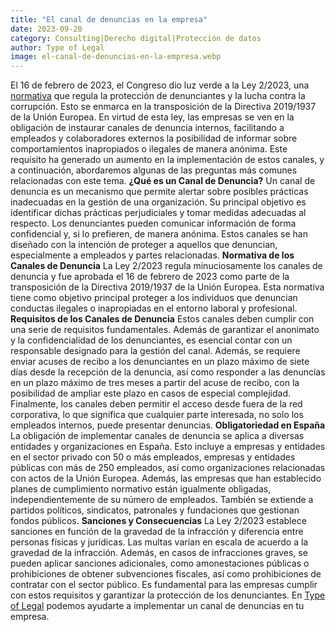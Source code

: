 ```yaml
---
title: "El canal de denuncias en la empresa"
date: 2023-09-20
category: Consulting|Derecho digital|Protección de datos
author: Type of Legal
image: el-canal-de-denuncias-en-la-empresa.webp
---
```


El 16 de febrero de 2023, el Congreso dio luz verde a la Ley 2/2023, una [normativa](https://www.boe.es/buscar/act.php?id=BOE-A-2023-4513) que regula la protección de denunciantes y la lucha contra la corrupción. Esto se enmarca en la transposición de la Directiva 2019/1937 de la Unión Europea. En virtud de esta ley, las empresas se ven en la obligación de instaurar canales de denuncia internos, facilitando a empleados y colaboradores externos la posibilidad de informar sobre comportamientos inapropiados o ilegales de manera anónima. Este requisito ha generado un aumento en la implementación de estos canales, y a continuación, abordaremos algunas de las preguntas más comunes relacionadas con este tema. **¿Qué es un Canal de Denuncia?** Un canal de denuncia es un mecanismo que permite alertar sobre posibles prácticas inadecuadas en la gestión de una organización. Su principal objetivo es identificar dichas prácticas perjudiciales y tomar medidas adecuadas al respecto. Los denunciantes pueden comunicar información de forma confidencial y, si lo prefieren, de manera anónima. Estos canales se han diseñado con la intención de proteger a aquellos que denuncian, especialmente a empleados y partes relacionadas. **Normativa de los Canales de Denuncia** La Ley 2/2023 regula minuciosamente los canales de denuncia y fue aprobada el 16 de febrero de 2023 como parte de la transposición de la Directiva 2019/1937 de la Unión Europea. Esta normativa tiene como objetivo principal proteger a los individuos que denuncian conductas ilegales o inapropiadas en el entorno laboral y profesional. **Requisitos de los Canales de Denuncia** Estos canales deben cumplir con una serie de requisitos fundamentales. Además de garantizar el anonimato y la confidencialidad de los denunciantes, es esencial contar con un responsable designado para la gestión del canal. Además, se requiere enviar acuses de recibo a los denunciantes en un plazo máximo de siete días desde la recepción de la denuncia, así como responder a las denuncias en un plazo máximo de tres meses a partir del acuse de recibo, con la posibilidad de ampliar este plazo en casos de especial complejidad. Finalmente, los canales deben permitir el acceso desde fuera de la red corporativa, lo que significa que cualquier parte interesada, no solo los empleados internos, puede presentar denuncias. **Obligatoriedad en España** La obligación de implementar canales de denuncia se aplica a diversas entidades y organizaciones en España. Esto incluye a empresas y entidades en el sector privado con 50 o más empleados, empresas y entidades públicas con más de 250 empleados, así como organizaciones relacionadas con actos de la Unión Europea. Además, las empresas que han establecido planes de cumplimiento normativo están igualmente obligadas, independientemente de su número de empleados. También se extiende a partidos políticos, sindicatos, patronales y fundaciones que gestionan fondos públicos. **Sanciones y Consecuencias** La Ley 2/2023 establece sanciones en función de la gravedad de la infracción y diferencia entre personas físicas y jurídicas. Las multas varían en escala de acuerdo a la gravedad de la infracción. Además, en casos de infracciones graves, se pueden aplicar sanciones adicionales, como amonestaciones públicas o prohibiciones de obtener subvenciones fiscales, así como prohibiciones de contratar con el sector público. Es fundamental para las empresas cumplir con estos requisitos y garantizar la protección de los denunciantes. En [Type of Legal](https://typeoflegal.com/contacto/ "Type of Legal") podemos ayudarte a implementar un canal de denuncias en tu empresa.
